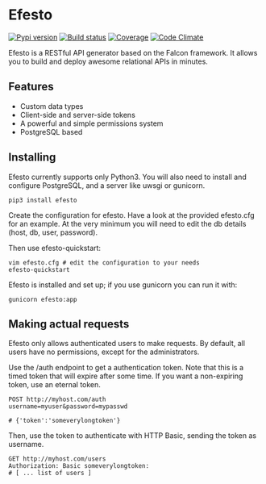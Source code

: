 # Efesto
[![Pypi version](https://img.shields.io/pypi/v/efesto.svg?maxAge=3600&style=flat-square)](https://pypi.python.org/pypi/efesto)
[![Build status](https://img.shields.io/travis/Vesuvium/efesto.svg?maxAge=3600&style=flat-square)](https://travis-ci.org/Vesuvium/efesto)
[![Coverage](https://img.shields.io/codeclimate/coverage/github/Vesuvium/efesto.svg?maxAge=3600&style=flat-square)](https://codeclimate.com/github/Vesuvium/efesto)
[![Code Climate](https://img.shields.io/codeclimate/github/Vesuvium/efesto.svg?maxAge=3600&style=flat-square)](https://codeclimate.com/github/Vesuvium/efesto)

Efesto is a RESTful API generator based on the Falcon framework. It allows you
to build and deploy awesome relational APIs in minutes.


## Features

* Custom data types
* Client-side and server-side tokens
* A powerful and simple permissions system
* PostgreSQL based

## Installing

Efesto currently supports only Python3. You will also need to install and
configure PostgreSQL, and a server like uwsgi or gunicorn.

```
pip3 install efesto
```

Create the configuration for efesto. Have a look at the provided efesto.cfg
for an example.
At the very minimum you will need to edit the db details (host, db, user,
password).

Then use efesto-quickstart:

```
vim efesto.cfg # edit the configuration to your needs
efesto-quickstart
```

Efesto is installed and set up; if you use gunicorn you can run it with:

```
gunicorn efesto:app
```

## Making actual requests

Efesto only allows authenticated users to make requests. By default, all users
have no permissions, except for the administrators.

Use the /auth endpoint to get a authentication token.
Note that this is a timed token that will expire after some time. If you want
a non-expiring token, use an eternal token.

```
POST http://myhost.com/auth
username=myuser&password=mypasswd

# {'token':'someverylongtoken'}
```

Then, use the token to authenticate with HTTP Basic, sending the token as
username.

```
GET http://myhost.com/users
Authorization: Basic someverylongtoken:
# [ ... list of users ]
```
